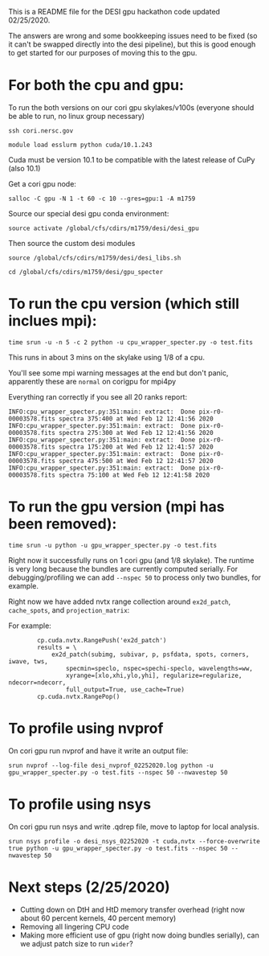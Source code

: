 This is a README file for the DESI gpu hackathon code updated 02/25/2020.

The answers are wrong and some bookkeeping issues need to be fixed (so it can't be swapped directly into the desi pipeline), but this is good enough to get started for our purposes of moving this to the gpu. 

# For both the cpu and gpu:

To run the both versions on our cori gpu skylakes/v100s (everyone should be able to run, no linux group necessary)

`ssh cori.nersc.gov`

`module load esslurm python cuda/10.1.243`

Cuda must be version 10.1 to be compatible with the latest release of CuPy (also 10.1)

Get a cori gpu node:

`salloc -C gpu -N 1 -t 60 -c 10 --gres=gpu:1 -A m1759`

Source our special desi gpu conda environment:

`source activate /global/cfs/cdirs/m1759/desi/desi_gpu`

Then source the custom desi modules 

`source /global/cfs/cdirs/m1759/desi/desi_libs.sh`

`cd /global/cfs/cdirs/m1759/desi/gpu_specter`

# To run the cpu version (which still inclues mpi):

`time srun -u -n 5 -c 2 python -u cpu_wrapper_specter.py -o test.fits`

This runs in about 3 mins on the skylake using 1/8 of a cpu.

You'll see some mpi warning messages at the end but don't panic, apparently these are `normal` on corigpu for mpi4py

Everything ran correctly if you see all 20 ranks report:

```
INFO:cpu_wrapper_specter.py:351:main: extract:  Done pix-r0-00003578.fits spectra 375:400 at Wed Feb 12 12:41:56 2020
INFO:cpu_wrapper_specter.py:351:main: extract:  Done pix-r0-00003578.fits spectra 275:300 at Wed Feb 12 12:41:56 2020
INFO:cpu_wrapper_specter.py:351:main: extract:  Done pix-r0-00003578.fits spectra 175:200 at Wed Feb 12 12:41:57 2020
INFO:cpu_wrapper_specter.py:351:main: extract:  Done pix-r0-00003578.fits spectra 475:500 at Wed Feb 12 12:41:57 2020
INFO:cpu_wrapper_specter.py:351:main: extract:  Done pix-r0-00003578.fits spectra 75:100 at Wed Feb 12 12:41:58 2020
```

# To run the gpu version (mpi has been removed):

`time srun -u python -u gpu_wrapper_specter.py -o test.fits`

Right now it successfully runs on 1 cori gpu (and 1/8 skylake). The runtime is very long because the bundles are currently computed serially. For debugging/profiling we can add `--nspec 50` to process only two bundles, for example. 

Right now we have added nvtx range collection around `ex2d_patch`, `cache_spots`, and `projection_matrix`:

For example:
```
        cp.cuda.nvtx.RangePush('ex2d_patch')
        results = \
            ex2d_patch(subimg, subivar, p, psfdata, spots, corners, iwave, tws,
                specmin=speclo, nspec=spechi-speclo, wavelengths=ww,
                xyrange=[xlo,xhi,ylo,yhi], regularize=regularize, ndecorr=ndecorr,
                full_output=True, use_cache=True)
        cp.cuda.nvtx.RangePop()
```

# To profile using nvprof

On cori gpu run nvprof and have it write an output file:

```
srun nvprof --log-file desi_nvprof_02252020.log python -u gpu_wrapper_specter.py -o test.fits --nspec 50 --nwavestep 50
```

# To profile using nsys

On cori gpu run nsys and write .qdrep file, move to laptop for local analysis.

```
srun nsys profile -o desi_nsys_02252020 -t cuda,nvtx --force-overwrite true python -u gpu_wrapper_specter.py -o test.fits --nspec 50 --nwavestep 50
```

# Next steps (2/25/2020)

* Cutting down on DtH and HtD memory transfer overhead (right now about 60 percent kernels, 40 percent memory)
* Removing all lingering CPU code
* Making more efficient use of gpu (right now doing bundles serially), can we adjust patch size to run `wider`?

